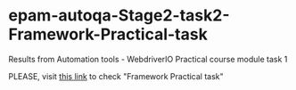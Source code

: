 # epam-autoqa-Stage2-task2-Framework-Practical-task
Results from Automation tools - WebdriverIO Practical course module task 1

PLEASE, visit [this link](https://github.com/wrsby/epam-autoqa-Stage2-task2-Framework-Practical-task) to check "Framework Practical task"